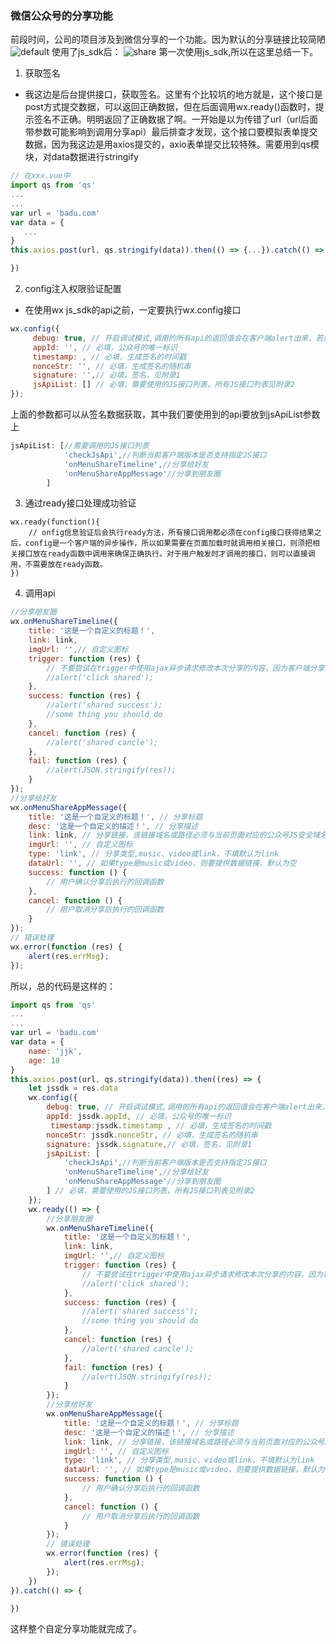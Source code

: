 ### 微信公众号的分享功能
前段时间，公司的项目涉及到微信分享的一个功能。因为默认的分享链接比较简陋
![default](https://github.com/anth-angle/my/blob/master/images/wechat_share_01?raw=true)
使用了js_sdk后：
![share](https://github.com/anth-angle/my/blob/master/images/wechat_share_02?raw=true)
第一次使用js_sdk,所以在这里总结一下。
1. 获取签名
- 我这边是后台提供接口，获取签名。这里有个比较坑的地方就是，这个接口是post方式提交数据，可以返回正确数据，但在后面调用wx.ready()函数时，提示签名不正确。明明返回了正确数据了啊。一开始是以为传错了url（url后面带参数可能影响到调用分享api）最后排查才发现，这个接口要模拟表单提交数据，因为我这边是用axios提交的，axio表单提交比较特殊。需要用到qs模块，对data数据进行stringify
```javascript
// 在xxx.vue中
import qs from 'qs'
...
...
var url = 'badu.com'
var data = {
   ...
}
this.axios.post(url, qs.stringify(data)).then(() => {...}).catch(() => {

})
```
2. config注入权限验证配置
- 在使用wx js_sdk的api之前，一定要执行wx.config接口
```javascript
wx.config({
     debug: true, // 开启调试模式,调用的所有api的返回值会在客户端alert出来，若要查看传入的参数，可以在pc端打开，参数信息会通过log打出，仅在pc端时才会打印。
     appId: '', // 必填，公众号的唯一标识     
　　　timestamp: , // 必填，生成签名的时间戳
     nonceStr: '', // 必填，生成签名的随机串
     signature: '',// 必填，签名，见附录1
     jsApiList: [] // 必填，需要使用的JS接口列表，所有JS接口列表见附录2
});
```
上面的参数都可以从签名数据获取，其中我们要使用到的api要放到jsApiList参数上
```javascript
jsApiList: [//需要调用的JS接口列表
            'checkJsApi',//判断当前客户端版本是否支持指定JS接口
            'onMenuShareTimeline',//分享给好友
            'onMenuShareAppMessage'//分享到朋友圈
        ]
```
3. 通过ready接口处理成功验证
```
wx.ready(function(){
    // onfig信息验证后会执行ready方法，所有接口调用都必须在config接口获得结果之后，config是一个客户端的异步操作，所以如果需要在页面加载时就调用相关接口，则须把相关接口放在ready函数中调用来确保正确执行。对于用户触发时才调用的接口，则可以直接调用，不需要放在ready函数。
})
```
4. 调用api
```javascript
//分享朋友圈
wx.onMenuShareTimeline({
    title: '这是一个自定义的标题！',
    link: link,
    imgUrl: '',// 自定义图标
    trigger: function (res) {
        // 不要尝试在trigger中使用ajax异步请求修改本次分享的内容，因为客户端分享操作是一个同步操作，这时候使用ajax的回包会还没有返回.
        //alert('click shared');
    },
    success: function (res) {
        //alert('shared success');
        //some thing you should do
    },
    cancel: function (res) {
        //alert('shared cancle');
    },
    fail: function (res) {
        //alert(JSON.stringify(res));
    }
});
//分享给好友
wx.onMenuShareAppMessage({
    title: '这是一个自定义的标题！', // 分享标题
    desc: '这是一个自定义的描述！', // 分享描述
    link: link, // 分享链接，该链接域名或路径必须与当前页面对应的公众号JS安全域名一致
    imgUrl: '', // 自定义图标
    type: 'link', // 分享类型,music、video或link，不填默认为link
    dataUrl: '', // 如果type是music或video，则要提供数据链接，默认为空
    success: function () {
        // 用户确认分享后执行的回调函数
    },
    cancel: function () {
        // 用户取消分享后执行的回调函数
    }
});
// 错误处理
wx.error(function (res) {
    alert(res.errMsg);
});
```
所以，总的代码是这样的：
```javascript
import qs from 'qs'
...
...
var url = 'badu.com'
var data = {
    name: 'jjk',
    age: 18
}
this.axios.post(url, qs.stringify(data)).then((res) => {
    let jssdk = res.data
    wx.config({
        debug: true, // 开启调试模式,调用的所有api的返回值会在客户端alert出来，若要查看传入的参数，可以在pc端打开，参数信息会通过log打出，仅在pc端时才会打印。
        appId: jssdk.appId, // 必填，公众号的唯一标识     
    　　　timestamp:jssdk.timestamp , // 必填，生成签名的时间戳
        nonceStr: jssdk.nonceStr, // 必填，生成签名的随机串
        signature: jssdk.signature,// 必填，签名，见附录1
        jsApiList: [
            'checkJsApi',//判断当前客户端版本是否支持指定JS接口
            'onMenuShareTimeline',//分享给好友
            'onMenuShareAppMessage'//分享到朋友圈
        ] // 必填，需要使用的JS接口列表，所有JS接口列表见附录2
    });
    wx.ready(() => {
        //分享朋友圈
        wx.onMenuShareTimeline({
            title: '这是一个自定义的标题！',
            link: link,
            imgUrl: '',// 自定义图标
            trigger: function (res) {
                // 不要尝试在trigger中使用ajax异步请求修改本次分享的内容，因为客户端分享操作是一个同步操作，这时候使用ajax的回包会还没有返回.
                //alert('click shared');
            },
            success: function (res) {
                //alert('shared success');
                //some thing you should do
            },
            cancel: function (res) {
                //alert('shared cancle');
            },
            fail: function (res) {
                //alert(JSON.stringify(res));
            }
        });
        //分享给好友
        wx.onMenuShareAppMessage({
            title: '这是一个自定义的标题！', // 分享标题
            desc: '这是一个自定义的描述！', // 分享描述
            link: link, // 分享链接，该链接域名或路径必须与当前页面对应的公众号JS安全域名一致
            imgUrl: '', // 自定义图标
            type: 'link', // 分享类型,music、video或link，不填默认为link
            dataUrl: '', // 如果type是music或video，则要提供数据链接，默认为空
            success: function () {
                // 用户确认分享后执行的回调函数
            },
            cancel: function () {
                // 用户取消分享后执行的回调函数
            }
        });
        // 错误处理
        wx.error(function (res) {
            alert(res.errMsg);
        });
    })
}).catch(() => {

})
```
这样整个自定分享功能就完成了。

